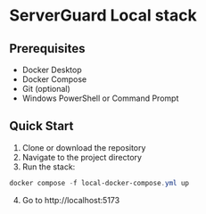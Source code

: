# ServerGuard Local stack

## Prerequisites

- Docker Desktop
- Docker Compose
- Git (optional)
- Windows PowerShell or Command Prompt

## Quick Start

1. Clone or download the repository
2. Navigate to the project directory
3. Run the stack:

```powershell
docker compose -f local-docker-compose.yml up
```

4. Go to http://localhost:5173
